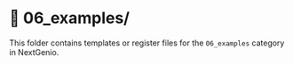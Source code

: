 # 📁 06_examples/

This folder contains templates or register files for the `06_examples` category in NextGenio.